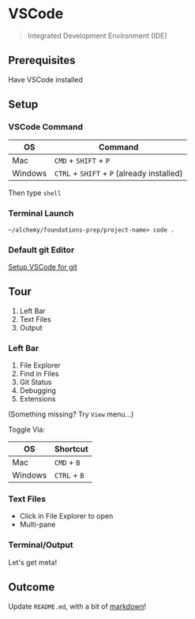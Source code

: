 VSCode
===

> Integrated Development Environment (IDE)

## Prerequisites

Have VSCode installed

## Setup

### VSCode Command

OS|Command
---|---
Mac | `CMD` + `SHIFT` + `P`
Windows|`CTRL` + `SHIFT` + `P` (already installed)

Then type `shell`

### Terminal Launch

```
~/alchemy/foundations-prep/project-name> code .
```

### Default git Editor

[Setup VSCode for git](https://code.visualstudio.com/docs/editor/versioncontrol#_vs-code-as-git-editor)

## Tour

1. Left Bar
2. Text Files
3. Output

### Left Bar

1. File Explorer
1. Find in Files
1. Git Status
1. Debugging
1. Extensions

(Something missing? Try `View` menu...)

Toggle Via:

OS|Shortcut
---|---
Mac | `CMD` + `B`
Windows|`CTRL` + `B`

### Text Files

* Click in File Explorer to open
* Multi-pane

### Terminal/Output

Let's get meta!

## Outcome

Update `README.md`, with a bit of [markdown](markdown.md)!
